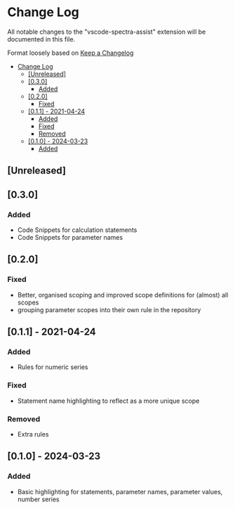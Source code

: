 # Change Log

All notable changes to the "vscode-spectra-assist" extension will be documented in this file.

Format loosely based on [Keep a Changelog](http://keepachangelog.com/)

- [Change Log](#change-log)
  - [\[Unreleased\]](#unreleased)
  - [\[0.3.0\]](#030)
    - [Added](#added)
  - [\[0.2.0\]](#020)
    - [Fixed](#fixed)
  - [\[0.1.1\] - 2021-04-24](#011---2021-04-24)
    - [Added](#added-1)
    - [Fixed](#fixed-1)
    - [Removed](#removed)
  - [\[0.1.0\] - 2024-03-23](#010---2024-03-23)
    - [Added](#added-2)

## [Unreleased]

## [0.3.0]

### Added

- Code Snippets for calculation statements
- Code Snippets for parameter names

## [0.2.0]

### Fixed

- Better, organised scoping and improved scope definitions for (almost) all scopes
- grouping parameter scopes into their own rule in the repository

## [0.1.1] - 2021-04-24

### Added

- Rules for numeric series

### Fixed

- Statement name highlighting to reflect as a more unique scope

### Removed

- Extra rules

## [0.1.0] - 2024-03-23

### Added

- Basic highlighting for statements, parameter names, parameter values, number series
